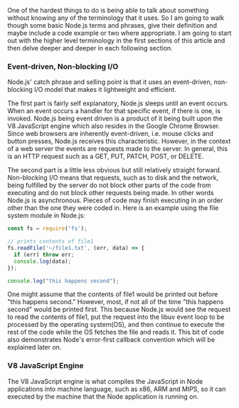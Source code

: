 One of the hardest things to do is being able to talk about something without knowing any of the terminology that it uses. So I am going to walk though some basic Node.js terms and phrases, give their definition and maybe include a code example or two where appropriate. I am going to start out with the higher level terminology in the first sections of this article and then delve deeper and deeper in each following section.
### Event-driven, Non-blocking I/O
Node.js' catch phrase and selling point is that it uses an event-driven, non-blocking I/O model that makes it lightweight and efficient.

The first part is fairly self explanatory, Node.js sleeps until an event occurs. When an event occurs a handler for that specific event, if there is one, is invoked. Node.js being event driven is a product of it being built upon the V8 JavaScript engine which also resides in the Google Chrome Browser. Since web browsers are inherently event-driven, i.e. mouse clicks and button presses, Node.js receives this characteristic. However, in the context of a web server the events are requests made to the server. In general, this is an HTTP request such as a GET, PUT, PATCH, POST, or DELETE.

The second part is a little less obvious but still relatively straight forward. Non-blocking I/O means that requests, such as to disk and the network, being fulfilled by the server do not block other parts of the code from executing and do not block other requests being made. In other words Node.js is asynchronous. Pieces of code may finish executing in an order other than the one they were coded in. Here is an example using the file system module in Node.js:
```javascript
const fs = require('fs');

// prints contents of file1
fs.readFile('~/file1.txt', (err, data) => {
  if (err) throw err;
  console.log(data);
});

console.log("this happens second");
```
One might assume that the contents of file1 would be printed out before "this happens second." However, most, if not all of the time "this happens second" would be printed first. This because Node.js would see the request to read the contents of file1, put the request into the libuv event loop to be processed by the operating system(OS), and then continue to execute the rest of the code while the OS fetches the file and reads it. This bit of code also demonstrates Node's error-first callback convention which will be explained later on.
### V8 JavaScript Engine
The V8 JavaScript engine is what compiles the JavaScript in Node applications into machine language, such as x86, ARM and MIPS, so it can executed by the machine that the Node application is running on.
